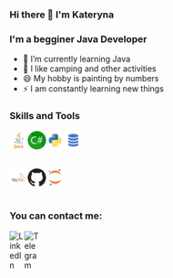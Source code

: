 ### Hi there 👋 I'm Kateryna

### I'm a begginer Java Developer

- 🌱 I’m currently learning Java
- 👯 I like camping and other activities
- 😄 My hobby is painting by numbers 
- ⚡ I am constantly learning new things

### Skills and Tools

[<img align="left" alt="Java" width="32px" src="https://raw.githubusercontent.com/github/explore/5b3600551e122a3277c2c5368af2ad5725ffa9a1/topics/java/java.png" />][linkedin]
[<img align="left" alt="C#" width="32px" src="https://raw.githubusercontent.com/github/explore/80688e429a7d4ef2fca1e82350fe8e3517d3494d/topics/csharp/csharp.png" />][linkedin]
[<img align="left" alt="Python" width="32px" src="https://raw.githubusercontent.com/github/explore/80688e429a7d4ef2fca1e82350fe8e3517d3494d/topics/python/python.png" />][linkedin]
[<img align="left" alt="SQL" width="32px" src="https://raw.githubusercontent.com/github/explore/80688e429a7d4ef2fca1e82350fe8e3517d3494d/topics/sql/sql.png" />][linkedin]

<br />
<br />
<br />

[<img align="left" alt="MySQL" width="32px" src="https://raw.githubusercontent.com/github/explore/80688e429a7d4ef2fca1e82350fe8e3517d3494d/topics/mysql/mysql.png" />][linkedin]
[<img align="left" alt="GitHub" width="32px" src="https://raw.githubusercontent.com/github/explore/89bdd9644f44d1b12180fd512b95574fe4c54617/topics/github-api/github-api.png" />][linkedin]
[<img align="left" alt="JupiterNotebook" width="32px" src="https://raw.githubusercontent.com/github/explore/80688e429a7d4ef2fca1e82350fe8e3517d3494d/topics/jupyter-notebook/jupyter-notebook.png" />][linkedin]

<br />
<br />
<br />

### You can contact me:

[<img align="left" alt="LinkedIn" width="26px" src="https://cdn-icons-png.flaticon.com/128/174/174857.png" />][linkedin]
[<img align="left" alt="Telegram" width="26px" src="https://cdn-icons-png.flaticon.com/128/2111/2111646.png" />][telegram]

[linkedin]: https://www.linkedin.com/in/kateryna-holtvianska-433540210/
[telegram]: https://t.me/KateHolt